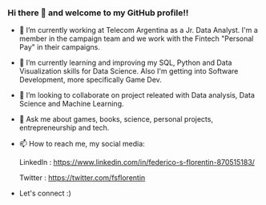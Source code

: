 ### Hi there 👋 and welcome to my GitHub profile!!

- 🔭 I’m currently working at Telecom Argentina as a Jr. Data Analyst. I'm a member in the campaign team and we work with the Fintech "Personal Pay" in their campaigns.
- 🌱 I’m currently learning and improving my SQL, Python and Data Visualization skills for Data Science. Also I'm getting into Software Development, more specifically Game Dev.
- 👯 I’m looking to collaborate on project releated with Data analysis, Data Science and Machine Learning.

- 💬 Ask me about games, books, science, personal projects, entrepreneurship and tech.
- 📫 How to reach me, my social media: 

  LinkedIn : https://www.linkedin.com/in/federico-s-florentin-870515183/
  
  Twitter : https://twitter.com/fsflorentin
  
- Let's connect :)

